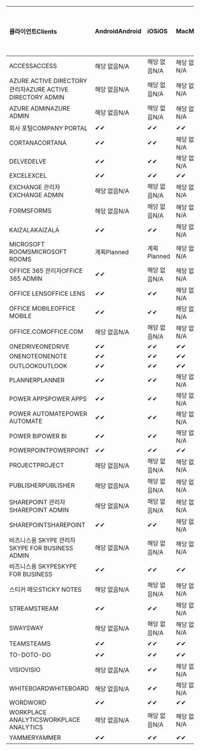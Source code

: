 <!-- This file is generated automatically. Changes made to this file will be overwritten.-->
|<span data-ttu-id="d1496-101">클라이언트</span><span class="sxs-lookup"><span data-stu-id="d1496-101">Clients</span></span>|<span data-ttu-id="d1496-102">Android</span><span class="sxs-lookup"><span data-stu-id="d1496-102">Android</span></span>|<span data-ttu-id="d1496-103">iOS</span><span class="sxs-lookup"><span data-stu-id="d1496-103">iOS</span></span>|<span data-ttu-id="d1496-104">Mac</span><span class="sxs-lookup"><span data-stu-id="d1496-104">Mac</span></span>|<span data-ttu-id="d1496-105">Windows 10</span><span class="sxs-lookup"><span data-stu-id="d1496-105">Windows 10</span></span><br><span data-ttu-id="d1496-106">데스크톱</span><span class="sxs-lookup"><span data-stu-id="d1496-106">Desktop</span></span>|<span data-ttu-id="d1496-107">Windows 10</span><span class="sxs-lookup"><span data-stu-id="d1496-107">Windows 10</span></span><br><span data-ttu-id="d1496-108">최신 앱</span><span class="sxs-lookup"><span data-stu-id="d1496-108">Modern Apps</span></span>|
|:-|:-|:-|:-|:-|:-|
|<span data-ttu-id="d1496-109">ACCESS</span><span class="sxs-lookup"><span data-stu-id="d1496-109">ACCESS</span></span>|<span data-ttu-id="d1496-110">해당 없음</span><span class="sxs-lookup"><span data-stu-id="d1496-110">N/A</span></span>|<span data-ttu-id="d1496-111">해당 없음</span><span class="sxs-lookup"><span data-stu-id="d1496-111">N/A</span></span>|<span data-ttu-id="d1496-112">해당 없음</span><span class="sxs-lookup"><span data-stu-id="d1496-112">N/A</span></span>|<span data-ttu-id="d1496-113">✔</span><span class="sxs-lookup"><span data-stu-id="d1496-113">✔</span></span>|<span data-ttu-id="d1496-114">해당 없음</span><span class="sxs-lookup"><span data-stu-id="d1496-114">N/A</span></span>|
|<span data-ttu-id="d1496-115">AZURE ACTIVE DIRECTORY 관리자</span><span class="sxs-lookup"><span data-stu-id="d1496-115">AZURE ACTIVE DIRECTORY ADMIN</span></span>|<span data-ttu-id="d1496-116">해당 없음</span><span class="sxs-lookup"><span data-stu-id="d1496-116">N/A</span></span>|<span data-ttu-id="d1496-117">해당 없음</span><span class="sxs-lookup"><span data-stu-id="d1496-117">N/A</span></span>|<span data-ttu-id="d1496-118">해당 없음</span><span class="sxs-lookup"><span data-stu-id="d1496-118">N/A</span></span>|<span data-ttu-id="d1496-119">✔</span><span class="sxs-lookup"><span data-stu-id="d1496-119">✔</span></span>|<span data-ttu-id="d1496-120">해당 없음</span><span class="sxs-lookup"><span data-stu-id="d1496-120">N/A</span></span>|
|<span data-ttu-id="d1496-121">AZURE ADMIN</span><span class="sxs-lookup"><span data-stu-id="d1496-121">AZURE ADMIN</span></span>|<span data-ttu-id="d1496-122">해당 없음</span><span class="sxs-lookup"><span data-stu-id="d1496-122">N/A</span></span>|<span data-ttu-id="d1496-123">해당 없음</span><span class="sxs-lookup"><span data-stu-id="d1496-123">N/A</span></span>|<span data-ttu-id="d1496-124">해당 없음</span><span class="sxs-lookup"><span data-stu-id="d1496-124">N/A</span></span>|<span data-ttu-id="d1496-125">해당 없음</span><span class="sxs-lookup"><span data-stu-id="d1496-125">N/A</span></span>|<span data-ttu-id="d1496-126">해당 없음</span><span class="sxs-lookup"><span data-stu-id="d1496-126">N/A</span></span>|
|<span data-ttu-id="d1496-127">회사 포털</span><span class="sxs-lookup"><span data-stu-id="d1496-127">COMPANY PORTAL</span></span>|<span data-ttu-id="d1496-128">✔</span><span class="sxs-lookup"><span data-stu-id="d1496-128">✔</span></span>|<span data-ttu-id="d1496-129">✔</span><span class="sxs-lookup"><span data-stu-id="d1496-129">✔</span></span>|<span data-ttu-id="d1496-130">✔</span><span class="sxs-lookup"><span data-stu-id="d1496-130">✔</span></span>|<span data-ttu-id="d1496-131">해당 없음</span><span class="sxs-lookup"><span data-stu-id="d1496-131">N/A</span></span>|<span data-ttu-id="d1496-132">✔</span><span class="sxs-lookup"><span data-stu-id="d1496-132">✔</span></span>|
|<span data-ttu-id="d1496-133">CORTANA</span><span class="sxs-lookup"><span data-stu-id="d1496-133">CORTANA</span></span>|<span data-ttu-id="d1496-134">✔</span><span class="sxs-lookup"><span data-stu-id="d1496-134">✔</span></span>|<span data-ttu-id="d1496-135">✔</span><span class="sxs-lookup"><span data-stu-id="d1496-135">✔</span></span>|<span data-ttu-id="d1496-136">해당 없음</span><span class="sxs-lookup"><span data-stu-id="d1496-136">N/A</span></span>|<span data-ttu-id="d1496-137">해당 없음</span><span class="sxs-lookup"><span data-stu-id="d1496-137">N/A</span></span>|<span data-ttu-id="d1496-138">✔</span><span class="sxs-lookup"><span data-stu-id="d1496-138">✔</span></span>|
|<span data-ttu-id="d1496-139">DELVE</span><span class="sxs-lookup"><span data-stu-id="d1496-139">DELVE</span></span>|<span data-ttu-id="d1496-140">✔</span><span class="sxs-lookup"><span data-stu-id="d1496-140">✔</span></span>|<span data-ttu-id="d1496-141">✔</span><span class="sxs-lookup"><span data-stu-id="d1496-141">✔</span></span>|<span data-ttu-id="d1496-142">해당 없음</span><span class="sxs-lookup"><span data-stu-id="d1496-142">N/A</span></span>|<span data-ttu-id="d1496-143">해당 없음</span><span class="sxs-lookup"><span data-stu-id="d1496-143">N/A</span></span>|<span data-ttu-id="d1496-144">해당 없음</span><span class="sxs-lookup"><span data-stu-id="d1496-144">N/A</span></span>|
|<span data-ttu-id="d1496-145">EXCEL</span><span class="sxs-lookup"><span data-stu-id="d1496-145">EXCEL</span></span>|<span data-ttu-id="d1496-146">✔</span><span class="sxs-lookup"><span data-stu-id="d1496-146">✔</span></span>|<span data-ttu-id="d1496-147">✔</span><span class="sxs-lookup"><span data-stu-id="d1496-147">✔</span></span>|<span data-ttu-id="d1496-148">✔</span><span class="sxs-lookup"><span data-stu-id="d1496-148">✔</span></span>|<span data-ttu-id="d1496-149">✔</span><span class="sxs-lookup"><span data-stu-id="d1496-149">✔</span></span>|<span data-ttu-id="d1496-150">✔</span><span class="sxs-lookup"><span data-stu-id="d1496-150">✔</span></span>|
|<span data-ttu-id="d1496-151">EXCHANGE 관리자</span><span class="sxs-lookup"><span data-stu-id="d1496-151">EXCHANGE ADMIN</span></span>|<span data-ttu-id="d1496-152">해당 없음</span><span class="sxs-lookup"><span data-stu-id="d1496-152">N/A</span></span>|<span data-ttu-id="d1496-153">해당 없음</span><span class="sxs-lookup"><span data-stu-id="d1496-153">N/A</span></span>|<span data-ttu-id="d1496-154">해당 없음</span><span class="sxs-lookup"><span data-stu-id="d1496-154">N/A</span></span>|<span data-ttu-id="d1496-155">✔</span><span class="sxs-lookup"><span data-stu-id="d1496-155">✔</span></span>|<span data-ttu-id="d1496-156">해당 없음</span><span class="sxs-lookup"><span data-stu-id="d1496-156">N/A</span></span>|
|<span data-ttu-id="d1496-157">FORMS</span><span class="sxs-lookup"><span data-stu-id="d1496-157">FORMS</span></span>|<span data-ttu-id="d1496-158">해당 없음</span><span class="sxs-lookup"><span data-stu-id="d1496-158">N/A</span></span>|<span data-ttu-id="d1496-159">해당 없음</span><span class="sxs-lookup"><span data-stu-id="d1496-159">N/A</span></span>|<span data-ttu-id="d1496-160">해당 없음</span><span class="sxs-lookup"><span data-stu-id="d1496-160">N/A</span></span>|<span data-ttu-id="d1496-161">해당 없음</span><span class="sxs-lookup"><span data-stu-id="d1496-161">N/A</span></span>|<span data-ttu-id="d1496-162">해당 없음</span><span class="sxs-lookup"><span data-stu-id="d1496-162">N/A</span></span>|
|<span data-ttu-id="d1496-163">KAIZALA</span><span class="sxs-lookup"><span data-stu-id="d1496-163">KAIZALA</span></span>|<span data-ttu-id="d1496-164">✔</span><span class="sxs-lookup"><span data-stu-id="d1496-164">✔</span></span>|<span data-ttu-id="d1496-165">✔</span><span class="sxs-lookup"><span data-stu-id="d1496-165">✔</span></span>|<span data-ttu-id="d1496-166">해당 없음</span><span class="sxs-lookup"><span data-stu-id="d1496-166">N/A</span></span>|<span data-ttu-id="d1496-167">해당 없음</span><span class="sxs-lookup"><span data-stu-id="d1496-167">N/A</span></span>|<span data-ttu-id="d1496-168">해당 없음</span><span class="sxs-lookup"><span data-stu-id="d1496-168">N/A</span></span>|
|<span data-ttu-id="d1496-169">MICROSOFT ROOMS</span><span class="sxs-lookup"><span data-stu-id="d1496-169">MICROSOFT ROOMS</span></span>|<span data-ttu-id="d1496-170">계획</span><span class="sxs-lookup"><span data-stu-id="d1496-170">Planned</span></span>|<span data-ttu-id="d1496-171">계획</span><span class="sxs-lookup"><span data-stu-id="d1496-171">Planned</span></span>|<span data-ttu-id="d1496-172">해당 없음</span><span class="sxs-lookup"><span data-stu-id="d1496-172">N/A</span></span>|<span data-ttu-id="d1496-173">해당 없음</span><span class="sxs-lookup"><span data-stu-id="d1496-173">N/A</span></span>|<span data-ttu-id="d1496-174">해당 없음</span><span class="sxs-lookup"><span data-stu-id="d1496-174">N/A</span></span>|
|<span data-ttu-id="d1496-175">OFFICE 365 관리자</span><span class="sxs-lookup"><span data-stu-id="d1496-175">OFFICE 365 ADMIN</span></span>|<span data-ttu-id="d1496-176">✔</span><span class="sxs-lookup"><span data-stu-id="d1496-176">✔</span></span>|<span data-ttu-id="d1496-177">해당 없음</span><span class="sxs-lookup"><span data-stu-id="d1496-177">N/A</span></span>|<span data-ttu-id="d1496-178">해당 없음</span><span class="sxs-lookup"><span data-stu-id="d1496-178">N/A</span></span>|<span data-ttu-id="d1496-179">해당 없음</span><span class="sxs-lookup"><span data-stu-id="d1496-179">N/A</span></span>|<span data-ttu-id="d1496-180">해당 없음</span><span class="sxs-lookup"><span data-stu-id="d1496-180">N/A</span></span>|
|<span data-ttu-id="d1496-181">OFFICE LENS</span><span class="sxs-lookup"><span data-stu-id="d1496-181">OFFICE LENS</span></span>|<span data-ttu-id="d1496-182">✔</span><span class="sxs-lookup"><span data-stu-id="d1496-182">✔</span></span>|<span data-ttu-id="d1496-183">✔</span><span class="sxs-lookup"><span data-stu-id="d1496-183">✔</span></span>|<span data-ttu-id="d1496-184">해당 없음</span><span class="sxs-lookup"><span data-stu-id="d1496-184">N/A</span></span>|<span data-ttu-id="d1496-185">해당 없음</span><span class="sxs-lookup"><span data-stu-id="d1496-185">N/A</span></span>|<span data-ttu-id="d1496-186">✔</span><span class="sxs-lookup"><span data-stu-id="d1496-186">✔</span></span>|
|<span data-ttu-id="d1496-187">OFFICE MOBILE</span><span class="sxs-lookup"><span data-stu-id="d1496-187">OFFICE MOBILE</span></span>|<span data-ttu-id="d1496-188">✔</span><span class="sxs-lookup"><span data-stu-id="d1496-188">✔</span></span>|<span data-ttu-id="d1496-189">✔</span><span class="sxs-lookup"><span data-stu-id="d1496-189">✔</span></span>|<span data-ttu-id="d1496-190">해당 없음</span><span class="sxs-lookup"><span data-stu-id="d1496-190">N/A</span></span>|<span data-ttu-id="d1496-191">해당 없음</span><span class="sxs-lookup"><span data-stu-id="d1496-191">N/A</span></span>|<span data-ttu-id="d1496-192">해당 없음</span><span class="sxs-lookup"><span data-stu-id="d1496-192">N/A</span></span>|
|<span data-ttu-id="d1496-193">OFFICE.COM</span><span class="sxs-lookup"><span data-stu-id="d1496-193">OFFICE.COM</span></span>|<span data-ttu-id="d1496-194">해당 없음</span><span class="sxs-lookup"><span data-stu-id="d1496-194">N/A</span></span>|<span data-ttu-id="d1496-195">해당 없음</span><span class="sxs-lookup"><span data-stu-id="d1496-195">N/A</span></span>|<span data-ttu-id="d1496-196">해당 없음</span><span class="sxs-lookup"><span data-stu-id="d1496-196">N/A</span></span>|<span data-ttu-id="d1496-197">해당 없음</span><span class="sxs-lookup"><span data-stu-id="d1496-197">N/A</span></span>|<span data-ttu-id="d1496-198">✔</span><span class="sxs-lookup"><span data-stu-id="d1496-198">✔</span></span>|
|<span data-ttu-id="d1496-199">ONEDRIVE</span><span class="sxs-lookup"><span data-stu-id="d1496-199">ONEDRIVE</span></span>|<span data-ttu-id="d1496-200">✔</span><span class="sxs-lookup"><span data-stu-id="d1496-200">✔</span></span>|<span data-ttu-id="d1496-201">✔</span><span class="sxs-lookup"><span data-stu-id="d1496-201">✔</span></span>|<span data-ttu-id="d1496-202">✔</span><span class="sxs-lookup"><span data-stu-id="d1496-202">✔</span></span>|<span data-ttu-id="d1496-203">✔</span><span class="sxs-lookup"><span data-stu-id="d1496-203">✔</span></span>|<span data-ttu-id="d1496-204">✔</span><span class="sxs-lookup"><span data-stu-id="d1496-204">✔</span></span>|
|<span data-ttu-id="d1496-205">ONENOTE</span><span class="sxs-lookup"><span data-stu-id="d1496-205">ONENOTE</span></span>|<span data-ttu-id="d1496-206">✔</span><span class="sxs-lookup"><span data-stu-id="d1496-206">✔</span></span>|<span data-ttu-id="d1496-207">✔</span><span class="sxs-lookup"><span data-stu-id="d1496-207">✔</span></span>|<span data-ttu-id="d1496-208">✔</span><span class="sxs-lookup"><span data-stu-id="d1496-208">✔</span></span>|<span data-ttu-id="d1496-209">✔</span><span class="sxs-lookup"><span data-stu-id="d1496-209">✔</span></span>|<span data-ttu-id="d1496-210">✔</span><span class="sxs-lookup"><span data-stu-id="d1496-210">✔</span></span>|
|<span data-ttu-id="d1496-211">OUTLOOK</span><span class="sxs-lookup"><span data-stu-id="d1496-211">OUTLOOK</span></span>|<span data-ttu-id="d1496-212">✔</span><span class="sxs-lookup"><span data-stu-id="d1496-212">✔</span></span>|<span data-ttu-id="d1496-213">✔</span><span class="sxs-lookup"><span data-stu-id="d1496-213">✔</span></span>|<span data-ttu-id="d1496-214">✔</span><span class="sxs-lookup"><span data-stu-id="d1496-214">✔</span></span>|<span data-ttu-id="d1496-215">✔</span><span class="sxs-lookup"><span data-stu-id="d1496-215">✔</span></span>|<span data-ttu-id="d1496-216">✔</span><span class="sxs-lookup"><span data-stu-id="d1496-216">✔</span></span>|
|<span data-ttu-id="d1496-217">PLANNER</span><span class="sxs-lookup"><span data-stu-id="d1496-217">PLANNER</span></span>|<span data-ttu-id="d1496-218">✔</span><span class="sxs-lookup"><span data-stu-id="d1496-218">✔</span></span>|<span data-ttu-id="d1496-219">✔</span><span class="sxs-lookup"><span data-stu-id="d1496-219">✔</span></span>|<span data-ttu-id="d1496-220">해당 없음</span><span class="sxs-lookup"><span data-stu-id="d1496-220">N/A</span></span>|<span data-ttu-id="d1496-221">해당 없음</span><span class="sxs-lookup"><span data-stu-id="d1496-221">N/A</span></span>|<span data-ttu-id="d1496-222">해당 없음</span><span class="sxs-lookup"><span data-stu-id="d1496-222">N/A</span></span>|
|<span data-ttu-id="d1496-223">POWER APPS</span><span class="sxs-lookup"><span data-stu-id="d1496-223">POWER APPS</span></span>|<span data-ttu-id="d1496-224">✔</span><span class="sxs-lookup"><span data-stu-id="d1496-224">✔</span></span>|<span data-ttu-id="d1496-225">✔</span><span class="sxs-lookup"><span data-stu-id="d1496-225">✔</span></span>|<span data-ttu-id="d1496-226">해당 없음</span><span class="sxs-lookup"><span data-stu-id="d1496-226">N/A</span></span>|<span data-ttu-id="d1496-227">해당 없음</span><span class="sxs-lookup"><span data-stu-id="d1496-227">N/A</span></span>|<span data-ttu-id="d1496-228">✔</span><span class="sxs-lookup"><span data-stu-id="d1496-228">✔</span></span>|
|<span data-ttu-id="d1496-229">POWER AUTOMATE</span><span class="sxs-lookup"><span data-stu-id="d1496-229">POWER AUTOMATE</span></span>|<span data-ttu-id="d1496-230">✔</span><span class="sxs-lookup"><span data-stu-id="d1496-230">✔</span></span>|<span data-ttu-id="d1496-231">✔</span><span class="sxs-lookup"><span data-stu-id="d1496-231">✔</span></span>|<span data-ttu-id="d1496-232">해당 없음</span><span class="sxs-lookup"><span data-stu-id="d1496-232">N/A</span></span>|<span data-ttu-id="d1496-233">해당 없음</span><span class="sxs-lookup"><span data-stu-id="d1496-233">N/A</span></span>|<span data-ttu-id="d1496-234">해당 없음</span><span class="sxs-lookup"><span data-stu-id="d1496-234">N/A</span></span>|
|<span data-ttu-id="d1496-235">POWER BI</span><span class="sxs-lookup"><span data-stu-id="d1496-235">POWER BI</span></span>|<span data-ttu-id="d1496-236">✔</span><span class="sxs-lookup"><span data-stu-id="d1496-236">✔</span></span>|<span data-ttu-id="d1496-237">✔</span><span class="sxs-lookup"><span data-stu-id="d1496-237">✔</span></span>|<span data-ttu-id="d1496-238">해당 없음</span><span class="sxs-lookup"><span data-stu-id="d1496-238">N/A</span></span>|<span data-ttu-id="d1496-239">✔</span><span class="sxs-lookup"><span data-stu-id="d1496-239">✔</span></span>|<span data-ttu-id="d1496-240">✔</span><span class="sxs-lookup"><span data-stu-id="d1496-240">✔</span></span>|
|<span data-ttu-id="d1496-241">POWERPOINT</span><span class="sxs-lookup"><span data-stu-id="d1496-241">POWERPOINT</span></span>|<span data-ttu-id="d1496-242">✔</span><span class="sxs-lookup"><span data-stu-id="d1496-242">✔</span></span>|<span data-ttu-id="d1496-243">✔</span><span class="sxs-lookup"><span data-stu-id="d1496-243">✔</span></span>|<span data-ttu-id="d1496-244">✔</span><span class="sxs-lookup"><span data-stu-id="d1496-244">✔</span></span>|<span data-ttu-id="d1496-245">✔</span><span class="sxs-lookup"><span data-stu-id="d1496-245">✔</span></span>|<span data-ttu-id="d1496-246">✔</span><span class="sxs-lookup"><span data-stu-id="d1496-246">✔</span></span>|
|<span data-ttu-id="d1496-247">PROJECT</span><span class="sxs-lookup"><span data-stu-id="d1496-247">PROJECT</span></span>|<span data-ttu-id="d1496-248">해당 없음</span><span class="sxs-lookup"><span data-stu-id="d1496-248">N/A</span></span>|<span data-ttu-id="d1496-249">해당 없음</span><span class="sxs-lookup"><span data-stu-id="d1496-249">N/A</span></span>|<span data-ttu-id="d1496-250">해당 없음</span><span class="sxs-lookup"><span data-stu-id="d1496-250">N/A</span></span>|<span data-ttu-id="d1496-251">✔</span><span class="sxs-lookup"><span data-stu-id="d1496-251">✔</span></span>|<span data-ttu-id="d1496-252">해당 없음</span><span class="sxs-lookup"><span data-stu-id="d1496-252">N/A</span></span>|
|<span data-ttu-id="d1496-253">PUBLISHER</span><span class="sxs-lookup"><span data-stu-id="d1496-253">PUBLISHER</span></span>|<span data-ttu-id="d1496-254">해당 없음</span><span class="sxs-lookup"><span data-stu-id="d1496-254">N/A</span></span>|<span data-ttu-id="d1496-255">해당 없음</span><span class="sxs-lookup"><span data-stu-id="d1496-255">N/A</span></span>|<span data-ttu-id="d1496-256">해당 없음</span><span class="sxs-lookup"><span data-stu-id="d1496-256">N/A</span></span>|<span data-ttu-id="d1496-257">✔</span><span class="sxs-lookup"><span data-stu-id="d1496-257">✔</span></span>|<span data-ttu-id="d1496-258">해당 없음</span><span class="sxs-lookup"><span data-stu-id="d1496-258">N/A</span></span>|
|<span data-ttu-id="d1496-259">SHAREPOINT 관리자</span><span class="sxs-lookup"><span data-stu-id="d1496-259">SHAREPOINT ADMIN</span></span>|<span data-ttu-id="d1496-260">해당 없음</span><span class="sxs-lookup"><span data-stu-id="d1496-260">N/A</span></span>|<span data-ttu-id="d1496-261">해당 없음</span><span class="sxs-lookup"><span data-stu-id="d1496-261">N/A</span></span>|<span data-ttu-id="d1496-262">해당 없음</span><span class="sxs-lookup"><span data-stu-id="d1496-262">N/A</span></span>|<span data-ttu-id="d1496-263">✔</span><span class="sxs-lookup"><span data-stu-id="d1496-263">✔</span></span>|<span data-ttu-id="d1496-264">해당 없음</span><span class="sxs-lookup"><span data-stu-id="d1496-264">N/A</span></span>|
|<span data-ttu-id="d1496-265">SHAREPOINT</span><span class="sxs-lookup"><span data-stu-id="d1496-265">SHAREPOINT</span></span>|<span data-ttu-id="d1496-266">✔</span><span class="sxs-lookup"><span data-stu-id="d1496-266">✔</span></span>|<span data-ttu-id="d1496-267">✔</span><span class="sxs-lookup"><span data-stu-id="d1496-267">✔</span></span>|<span data-ttu-id="d1496-268">해당 없음</span><span class="sxs-lookup"><span data-stu-id="d1496-268">N/A</span></span>|<span data-ttu-id="d1496-269">해당 없음</span><span class="sxs-lookup"><span data-stu-id="d1496-269">N/A</span></span>|<span data-ttu-id="d1496-270">해당 없음</span><span class="sxs-lookup"><span data-stu-id="d1496-270">N/A</span></span>|
|<span data-ttu-id="d1496-271">비즈니스용 SKYPE 관리자</span><span class="sxs-lookup"><span data-stu-id="d1496-271">SKYPE FOR BUSINESS ADMIN</span></span>|<span data-ttu-id="d1496-272">해당 없음</span><span class="sxs-lookup"><span data-stu-id="d1496-272">N/A</span></span>|<span data-ttu-id="d1496-273">해당 없음</span><span class="sxs-lookup"><span data-stu-id="d1496-273">N/A</span></span>|<span data-ttu-id="d1496-274">해당 없음</span><span class="sxs-lookup"><span data-stu-id="d1496-274">N/A</span></span>|<span data-ttu-id="d1496-275">✔</span><span class="sxs-lookup"><span data-stu-id="d1496-275">✔</span></span>|<span data-ttu-id="d1496-276">해당 없음</span><span class="sxs-lookup"><span data-stu-id="d1496-276">N/A</span></span>|
|<span data-ttu-id="d1496-277">비즈니스용 SKYPE</span><span class="sxs-lookup"><span data-stu-id="d1496-277">SKYPE FOR BUSINESS</span></span>|<span data-ttu-id="d1496-278">✔</span><span class="sxs-lookup"><span data-stu-id="d1496-278">✔</span></span>|<span data-ttu-id="d1496-279">✔</span><span class="sxs-lookup"><span data-stu-id="d1496-279">✔</span></span>|<span data-ttu-id="d1496-280">✔</span><span class="sxs-lookup"><span data-stu-id="d1496-280">✔</span></span>|<span data-ttu-id="d1496-281">✔</span><span class="sxs-lookup"><span data-stu-id="d1496-281">✔</span></span>|<span data-ttu-id="d1496-282">해당 없음</span><span class="sxs-lookup"><span data-stu-id="d1496-282">N/A</span></span>|
|<span data-ttu-id="d1496-283">스티커 메모</span><span class="sxs-lookup"><span data-stu-id="d1496-283">STICKY NOTES</span></span>|<span data-ttu-id="d1496-284">해당 없음</span><span class="sxs-lookup"><span data-stu-id="d1496-284">N/A</span></span>|<span data-ttu-id="d1496-285">해당 없음</span><span class="sxs-lookup"><span data-stu-id="d1496-285">N/A</span></span>|<span data-ttu-id="d1496-286">해당 없음</span><span class="sxs-lookup"><span data-stu-id="d1496-286">N/A</span></span>|<span data-ttu-id="d1496-287">해당 없음</span><span class="sxs-lookup"><span data-stu-id="d1496-287">N/A</span></span>|<span data-ttu-id="d1496-288">✔</span><span class="sxs-lookup"><span data-stu-id="d1496-288">✔</span></span>|
|<span data-ttu-id="d1496-289">STREAM</span><span class="sxs-lookup"><span data-stu-id="d1496-289">STREAM</span></span>|<span data-ttu-id="d1496-290">✔</span><span class="sxs-lookup"><span data-stu-id="d1496-290">✔</span></span>|<span data-ttu-id="d1496-291">✔</span><span class="sxs-lookup"><span data-stu-id="d1496-291">✔</span></span>|<span data-ttu-id="d1496-292">해당 없음</span><span class="sxs-lookup"><span data-stu-id="d1496-292">N/A</span></span>|<span data-ttu-id="d1496-293">해당 없음</span><span class="sxs-lookup"><span data-stu-id="d1496-293">N/A</span></span>|<span data-ttu-id="d1496-294">해당 없음</span><span class="sxs-lookup"><span data-stu-id="d1496-294">N/A</span></span>|
|<span data-ttu-id="d1496-295">SWAY</span><span class="sxs-lookup"><span data-stu-id="d1496-295">SWAY</span></span>|<span data-ttu-id="d1496-296">해당 없음</span><span class="sxs-lookup"><span data-stu-id="d1496-296">N/A</span></span>|<span data-ttu-id="d1496-297">해당 없음</span><span class="sxs-lookup"><span data-stu-id="d1496-297">N/A</span></span>|<span data-ttu-id="d1496-298">해당 없음</span><span class="sxs-lookup"><span data-stu-id="d1496-298">N/A</span></span>|<span data-ttu-id="d1496-299">해당 없음</span><span class="sxs-lookup"><span data-stu-id="d1496-299">N/A</span></span>|<span data-ttu-id="d1496-300">✔</span><span class="sxs-lookup"><span data-stu-id="d1496-300">✔</span></span>|
|<span data-ttu-id="d1496-301">TEAMS</span><span class="sxs-lookup"><span data-stu-id="d1496-301">TEAMS</span></span>|<span data-ttu-id="d1496-302">✔</span><span class="sxs-lookup"><span data-stu-id="d1496-302">✔</span></span>|<span data-ttu-id="d1496-303">✔</span><span class="sxs-lookup"><span data-stu-id="d1496-303">✔</span></span>|<span data-ttu-id="d1496-304">✔</span><span class="sxs-lookup"><span data-stu-id="d1496-304">✔</span></span>|<span data-ttu-id="d1496-305">✔</span><span class="sxs-lookup"><span data-stu-id="d1496-305">✔</span></span>|<span data-ttu-id="d1496-306">해당 없음</span><span class="sxs-lookup"><span data-stu-id="d1496-306">N/A</span></span>|
|<span data-ttu-id="d1496-307">TO-DO</span><span class="sxs-lookup"><span data-stu-id="d1496-307">TO-DO</span></span>|<span data-ttu-id="d1496-308">✔</span><span class="sxs-lookup"><span data-stu-id="d1496-308">✔</span></span>|<span data-ttu-id="d1496-309">✔</span><span class="sxs-lookup"><span data-stu-id="d1496-309">✔</span></span>|<span data-ttu-id="d1496-310">✔</span><span class="sxs-lookup"><span data-stu-id="d1496-310">✔</span></span>|<span data-ttu-id="d1496-311">해당 없음</span><span class="sxs-lookup"><span data-stu-id="d1496-311">N/A</span></span>|<span data-ttu-id="d1496-312">✔</span><span class="sxs-lookup"><span data-stu-id="d1496-312">✔</span></span>|
|<span data-ttu-id="d1496-313">VISIO</span><span class="sxs-lookup"><span data-stu-id="d1496-313">VISIO</span></span>|<span data-ttu-id="d1496-314">해당 없음</span><span class="sxs-lookup"><span data-stu-id="d1496-314">N/A</span></span>|<span data-ttu-id="d1496-315">✔</span><span class="sxs-lookup"><span data-stu-id="d1496-315">✔</span></span>|<span data-ttu-id="d1496-316">해당 없음</span><span class="sxs-lookup"><span data-stu-id="d1496-316">N/A</span></span>|<span data-ttu-id="d1496-317">✔</span><span class="sxs-lookup"><span data-stu-id="d1496-317">✔</span></span>|<span data-ttu-id="d1496-318">해당 없음</span><span class="sxs-lookup"><span data-stu-id="d1496-318">N/A</span></span>|
|<span data-ttu-id="d1496-319">WHITEBOARD</span><span class="sxs-lookup"><span data-stu-id="d1496-319">WHITEBOARD</span></span>|<span data-ttu-id="d1496-320">해당 없음</span><span class="sxs-lookup"><span data-stu-id="d1496-320">N/A</span></span>|<span data-ttu-id="d1496-321">✔</span><span class="sxs-lookup"><span data-stu-id="d1496-321">✔</span></span>|<span data-ttu-id="d1496-322">해당 없음</span><span class="sxs-lookup"><span data-stu-id="d1496-322">N/A</span></span>|<span data-ttu-id="d1496-323">해당 없음</span><span class="sxs-lookup"><span data-stu-id="d1496-323">N/A</span></span>|<span data-ttu-id="d1496-324">✔</span><span class="sxs-lookup"><span data-stu-id="d1496-324">✔</span></span>|
|<span data-ttu-id="d1496-325">WORD</span><span class="sxs-lookup"><span data-stu-id="d1496-325">WORD</span></span>|<span data-ttu-id="d1496-326">✔</span><span class="sxs-lookup"><span data-stu-id="d1496-326">✔</span></span>|<span data-ttu-id="d1496-327">✔</span><span class="sxs-lookup"><span data-stu-id="d1496-327">✔</span></span>|<span data-ttu-id="d1496-328">✔</span><span class="sxs-lookup"><span data-stu-id="d1496-328">✔</span></span>|<span data-ttu-id="d1496-329">✔</span><span class="sxs-lookup"><span data-stu-id="d1496-329">✔</span></span>|<span data-ttu-id="d1496-330">✔</span><span class="sxs-lookup"><span data-stu-id="d1496-330">✔</span></span>|
|<span data-ttu-id="d1496-331">WORKPLACE ANALYTICS</span><span class="sxs-lookup"><span data-stu-id="d1496-331">WORKPLACE ANALYTICS</span></span>|<span data-ttu-id="d1496-332">해당 없음</span><span class="sxs-lookup"><span data-stu-id="d1496-332">N/A</span></span>|<span data-ttu-id="d1496-333">해당 없음</span><span class="sxs-lookup"><span data-stu-id="d1496-333">N/A</span></span>|<span data-ttu-id="d1496-334">해당 없음</span><span class="sxs-lookup"><span data-stu-id="d1496-334">N/A</span></span>|<span data-ttu-id="d1496-335">해당 없음</span><span class="sxs-lookup"><span data-stu-id="d1496-335">N/A</span></span>|<span data-ttu-id="d1496-336">해당 없음</span><span class="sxs-lookup"><span data-stu-id="d1496-336">N/A</span></span>|
|<span data-ttu-id="d1496-337">YAMMER</span><span class="sxs-lookup"><span data-stu-id="d1496-337">YAMMER</span></span>|<span data-ttu-id="d1496-338">✔</span><span class="sxs-lookup"><span data-stu-id="d1496-338">✔</span></span>|<span data-ttu-id="d1496-339">✔</span><span class="sxs-lookup"><span data-stu-id="d1496-339">✔</span></span>|<span data-ttu-id="d1496-340">✔</span><span class="sxs-lookup"><span data-stu-id="d1496-340">✔</span></span>|<span data-ttu-id="d1496-341">✔</span><span class="sxs-lookup"><span data-stu-id="d1496-341">✔</span></span>|<span data-ttu-id="d1496-342">해당 없음</span><span class="sxs-lookup"><span data-stu-id="d1496-342">N/A</span></span>|
